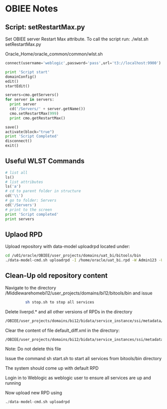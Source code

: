 # OBIEE Notes

## Script: setRestartMax.py
Set OBIEE server Restart Max attribute. To call the script run: ./wlst.sh setRestartMax.py

Oracle_Home/oracle_common/common/wlst.sh

```python
connect(username='weblogic',password='pass',url='t3://localhost:9900')

print 'Script start'
domainConfig()
edit()
startEdit()

servers=cmo.getServers()
for server in servers:
  print server
  cd('/Servers/' + server.getName())
  cmo.setRestartMax(999)
  print cmo.getRestartMax()

save()
activate(block="true")
print 'Script Completed'
disconnect()
exit()
```
## Useful WLST Commands

```python
# list all
ls()
# list attributes
ls('a')
# cd to parent folder in structure
cd('\\')
# go to folder: Servers
cd('/Servers')
# print to the screen
print 'Script completed'
print servers
```

## Uplaod RPD

Upload repository with data-model uploadrpd located under:

```Bash
cd /u01/oracle/OBIEE/user_projects/domains/uat_bi/bitools/bin
./data-model-cmd.sh uploadrpd -I /home/oracle/uat_bi.rpd -W Admin123 -U weblogic -P pass -SI uat_instance
```
## Clean-Up old repository content

Navigate to the directory /Middlewarehomebi12/user_projects/domains/bi12/bitools/bin and issue

```Bash
         sh stop.sh to stop all services
```
Delete liverpd.* and all other versions of RPDs in the directory 

```Bash
/OBIEE/user_projects/domains/bi12/bidata/service_instance/ssi/metadata/datamodel/customizations          
```

Clear the content of file default_diff.xml in the directory:
```Bash
/OBIEE/user_projects/domains/bi12/bidata/service_instances/ssi/metadata/datamodel/customizations/default
```

Note: Do not delete this file

Issue the command sh start.sh to start all services from bitools/bin directory

The system should come up with default RPD

Login in to Weblogic as weblogic user to ensure all services are up and running

Now upload new RPD using

```Python
./data-model-cmd.sh uploadrpd
```
